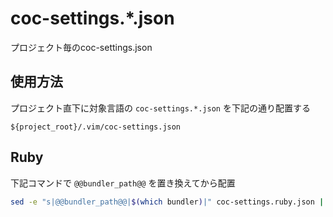# coc-settings.\*.json

プロジェクト毎のcoc-settings.json

## 使用方法

プロジェクト直下に対象言語の `coc-settings.*.json` を下記の通り配置する

```
${project_root}/.vim/coc-settings.json
```

## Ruby

下記コマンドで `@@bundler_path@@` を置き換えてから配置

```sh
sed -e "s|@@bundler_path@@|$(which bundler)|" coc-settings.ruby.json | tee coc-settings.json
```
